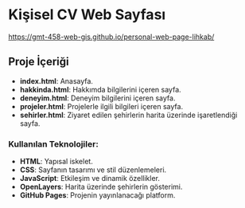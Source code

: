 # Kişisel CV Web Sayfası

https://gmt-458-web-gis.github.io/personal-web-page-lihkab/

## Proje İçeriği

- **index.html**: Anasayfa.
- **hakkinda.html**: Hakkımda bilgilerini içeren sayfa.
- **deneyim.html**: Deneyim bilgilerini içeren sayfa.
- **projeler.html**: Projelerle ilgili bilgileri içeren sayfa.
- **sehirler.html**: Ziyaret edilen şehirlerin harita üzerinde işaretlendiği sayfa.

### Kullanılan Teknolojiler:

- **HTML**: Yapısal iskelet.
- **CSS**: Sayfanın tasarımı ve stil düzenlemeleri.
- **JavaScript**: Etkileşim ve dinamik özellikler.
- **OpenLayers**: Harita üzerinde şehirlerin gösterimi.
- **GitHub Pages**: Projenin yayınlanacağı platform.
